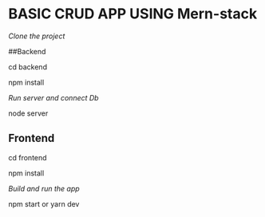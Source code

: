 # BASIC CRUD APP USING Mern-stack

<i>Clone the project</i>

##Backend
<p>cd backend</p>
<p>npm install</p>
<i> Run server and connect Db </i>
<p>node server</p>

## Frontend
<p>cd frontend</p>
<p>npm install</p>
<i> Build and run the app </i>
<p>npm start or yarn dev</p>
